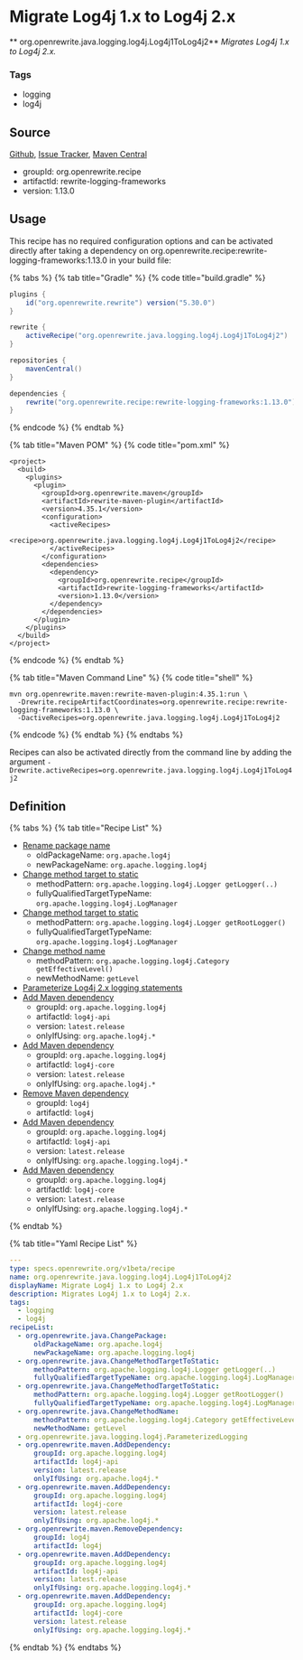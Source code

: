 # Migrate Log4j 1.x to Log4j 2.x

** org.openrewrite.java.logging.log4j.Log4j1ToLog4j2**
_Migrates Log4j 1.x to Log4j 2.x._

### Tags

* logging
* log4j

## Source

[Github](https://github.com/openrewrite/rewrite-logging-frameworks), [Issue Tracker](https://github.com/openrewrite/rewrite-logging-frameworks/issues), [Maven Central](https://search.maven.org/artifact/org.openrewrite.recipe/rewrite-logging-frameworks/1.13.0/jar)

* groupId: org.openrewrite.recipe
* artifactId: rewrite-logging-frameworks
* version: 1.13.0


## Usage

This recipe has no required configuration options and can be activated directly after taking a dependency on org.openrewrite.recipe:rewrite-logging-frameworks:1.13.0 in your build file:

{% tabs %}
{% tab title="Gradle" %}
{% code title="build.gradle" %}
```groovy
plugins {
    id("org.openrewrite.rewrite") version("5.30.0")
}

rewrite {
    activeRecipe("org.openrewrite.java.logging.log4j.Log4j1ToLog4j2")
}

repositories {
    mavenCentral()
}

dependencies {
    rewrite("org.openrewrite.recipe:rewrite-logging-frameworks:1.13.0")
}
```
{% endcode %}
{% endtab %}

{% tab title="Maven POM" %}
{% code title="pom.xml" %}
```markup
<project>
  <build>
    <plugins>
      <plugin>
        <groupId>org.openrewrite.maven</groupId>
        <artifactId>rewrite-maven-plugin</artifactId>
        <version>4.35.1</version>
        <configuration>
          <activeRecipes>
            <recipe>org.openrewrite.java.logging.log4j.Log4j1ToLog4j2</recipe>
          </activeRecipes>
        </configuration>
        <dependencies>
          <dependency>
            <groupId>org.openrewrite.recipe</groupId>
            <artifactId>rewrite-logging-frameworks</artifactId>
            <version>1.13.0</version>
          </dependency>
        </dependencies>
      </plugin>
    </plugins>
  </build>
</project>
```
{% endcode %}
{% endtab %}

{% tab title="Maven Command Line" %}
{% code title="shell" %}
```shell
mvn org.openrewrite.maven:rewrite-maven-plugin:4.35.1:run \
  -Drewrite.recipeArtifactCoordinates=org.openrewrite.recipe:rewrite-logging-frameworks:1.13.0 \
  -DactiveRecipes=org.openrewrite.java.logging.log4j.Log4j1ToLog4j2
```
{% endcode %}
{% endtab %}
{% endtabs %}

Recipes can also be activated directly from the command line by adding the argument `-Drewrite.activeRecipes=org.openrewrite.java.logging.log4j.Log4j1ToLog4j2`

## Definition

{% tabs %}
{% tab title="Recipe List" %}
* [Rename package name](../../../java/changepackage.md)
  * oldPackageName: `org.apache.log4j`
  * newPackageName: `org.apache.logging.log4j`
* [Change method target to static](../../../java/changemethodtargettostatic.md)
  * methodPattern: `org.apache.logging.log4j.Logger getLogger(..)`
  * fullyQualifiedTargetTypeName: `org.apache.logging.log4j.LogManager`
* [Change method target to static](../../../java/changemethodtargettostatic.md)
  * methodPattern: `org.apache.logging.log4j.Logger getRootLogger()`
  * fullyQualifiedTargetTypeName: `org.apache.logging.log4j.LogManager`
* [Change method name](../../../java/changemethodname.md)
  * methodPattern: `org.apache.logging.log4j.Category getEffectiveLevel()`
  * newMethodName: `getLevel`
* [Parameterize Log4j 2.x logging statements](../../../java/logging/log4j/parameterizedlogging.md)
* [Add Maven dependency](../../../maven/adddependency.md)
  * groupId: `org.apache.logging.log4j`
  * artifactId: `log4j-api`
  * version: `latest.release`
  * onlyIfUsing: `org.apache.log4j.*`
* [Add Maven dependency](../../../maven/adddependency.md)
  * groupId: `org.apache.logging.log4j`
  * artifactId: `log4j-core`
  * version: `latest.release`
  * onlyIfUsing: `org.apache.log4j.*`
* [Remove Maven dependency](../../../maven/removedependency.md)
  * groupId: `log4j`
  * artifactId: `log4j`
* [Add Maven dependency](../../../maven/adddependency.md)
  * groupId: `org.apache.logging.log4j`
  * artifactId: `log4j-api`
  * version: `latest.release`
  * onlyIfUsing: `org.apache.logging.log4j.*`
* [Add Maven dependency](../../../maven/adddependency.md)
  * groupId: `org.apache.logging.log4j`
  * artifactId: `log4j-core`
  * version: `latest.release`
  * onlyIfUsing: `org.apache.logging.log4j.*`

{% endtab %}

{% tab title="Yaml Recipe List" %}
```yaml
---
type: specs.openrewrite.org/v1beta/recipe
name: org.openrewrite.java.logging.log4j.Log4j1ToLog4j2
displayName: Migrate Log4j 1.x to Log4j 2.x
description: Migrates Log4j 1.x to Log4j 2.x.
tags:
  - logging
  - log4j
recipeList:
  - org.openrewrite.java.ChangePackage:
      oldPackageName: org.apache.log4j
      newPackageName: org.apache.logging.log4j
  - org.openrewrite.java.ChangeMethodTargetToStatic:
      methodPattern: org.apache.logging.log4j.Logger getLogger(..)
      fullyQualifiedTargetTypeName: org.apache.logging.log4j.LogManager
  - org.openrewrite.java.ChangeMethodTargetToStatic:
      methodPattern: org.apache.logging.log4j.Logger getRootLogger()
      fullyQualifiedTargetTypeName: org.apache.logging.log4j.LogManager
  - org.openrewrite.java.ChangeMethodName:
      methodPattern: org.apache.logging.log4j.Category getEffectiveLevel()
      newMethodName: getLevel
  - org.openrewrite.java.logging.log4j.ParameterizedLogging
  - org.openrewrite.maven.AddDependency:
      groupId: org.apache.logging.log4j
      artifactId: log4j-api
      version: latest.release
      onlyIfUsing: org.apache.log4j.*
  - org.openrewrite.maven.AddDependency:
      groupId: org.apache.logging.log4j
      artifactId: log4j-core
      version: latest.release
      onlyIfUsing: org.apache.log4j.*
  - org.openrewrite.maven.RemoveDependency:
      groupId: log4j
      artifactId: log4j
  - org.openrewrite.maven.AddDependency:
      groupId: org.apache.logging.log4j
      artifactId: log4j-api
      version: latest.release
      onlyIfUsing: org.apache.logging.log4j.*
  - org.openrewrite.maven.AddDependency:
      groupId: org.apache.logging.log4j
      artifactId: log4j-core
      version: latest.release
      onlyIfUsing: org.apache.logging.log4j.*

```
{% endtab %}
{% endtabs %}
